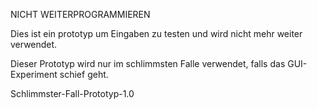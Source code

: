 NICHT WEITERPROGRAMMIEREN

Dies ist ein prototyp um Eingaben zu testen und wird nicht mehr weiter verwendet.

Dieser Prototyp wird nur im schlimmsten Falle verwendet, falls das GUI-Experiment schief geht.

Schlimmster-Fall-Prototyp-1.0
